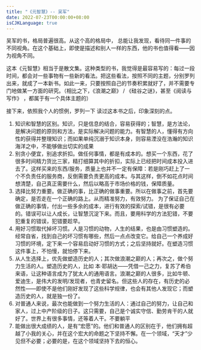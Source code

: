 ```yaml
---
title: "《元智慧》-- 吴军"
date: 2022-07-23T00:00:00+08:00
isCJKLanguage: true
---
```


吴军的书，格局普遍很高。从这个高的格局中， 总能让我发现，看待同一件事的不同视角。在这个基础上，即使是描述和别人一样的东西，他的书也值得看——因为视角不同。

这本《元智慧》相当于是散文集。这种类型的书，我觉得是最容易写的：每过一段时间，都会对一些事物有一些新的看法。把这些看法，按照不同的主题，分别罗列出来，就成了一本新书。如此一来，只要按照自己的节奏积累就好了，并不需要专门地做某一方面的研究。（相比之下，《浪潮之巅》 / 《硅谷之谜》，甚至《阅读与写作》 ，都属于有一个具体主题的）

接下来，依照我个人的惯例，罗列一下 读过这本书之后，印象深刻的点。

1. 知识和智慧的区别。知识，只是信息的结合，容易获得的；智慧，是方法论，是解决问题的原则和方法，是实际解决问题的能力。有智慧的人，懂得有方向性的获得并整理知识；而如果单纯沉溺于知识本身，则容易湮没在浩瀚的知识海洋之中，不能够做出切实的成果
2. 别贪小便宜，别追求折扣。做任何事情，都是有成本的。想买一个东西，花了很多时间精力货比三家，精打细算其中的折扣，实际上已经把时间成本投入进去了。这样买来的东西/服务，质量上也并不一定有保障：若是刚巧赶上了一个不负责任的服务商，反倒需要负责更高的成本。与其这样，倒不如花点时间想清楚，自己真正需要什么，然后以略高于市场价格的钱，保障质量。
3. 选择比努力重要。做正确的事，比正确的做事重要。所以在做事之前，首先要确定，是否走在一个正确的路上。从而精准努力，有效努力。 为了保证自己在做正确的事情，付出一些多余的成本，进行有效的探索/试错，是很有必要的。错误可以让人成长，让智慧沉淀下来。而且，要用科学的方法犯错，不要犯重复的错误，犯错要趁早。
4. 用好习惯取代掉坏习惯。人是习惯的动物，人生的结果，也是由习惯塑造的。经常自省，找到自己的坏习惯有哪些，然后一点点改变它。给自己一个养成好习惯的环境，定下来一个容易启动好习惯的方式；之后坚持就好。在塑造习惯这件事上，不怕慢，就怕停下来。
5. 从人生选择上，优先做塑造历史的人；其次做浪潮之巅的人；再次之，做个努力生活的人。塑造历史的人，比如 本·耶胡达——凭借一己之力，复苏了希伯来语，让这种语言成为了犹太人的通用语言。浪潮之巅的人很多，比如牛顿、爱迪生，是伟大的发明/发现者，也青史留名。但这些人的存在，有历史的必然性——即使不是他们刚好发现了这些科学规律，也会有其他人发现它；而塑造历史的人，就是独一份了。
6. 对普通人来说，最次也能做到一个努力生活的人：通过自己的努力，让自己和家人，过上中产阶级的日子。这只需要，自己是个诚实守信、勤劳肯干的人就好了。世界上有很多事情，还等着人干。不要躺平
7. 能做出很大成绩的人，是有“宏愿”的。他们和普通人的区别在于，他们拥有超越了小我的关心，并在这个宏大的命题之下坚持不懈。在一个领域，“天才”少见但不必要；必要的是，在这个领域坚持下去的恒心。